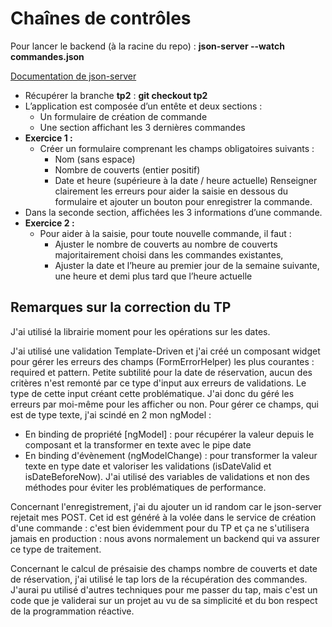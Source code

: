 # Chaînes de contrôles 

Pour lancer le backend (à la racine du repo) : **json-server --watch commandes.json**

[Documentation de json-server](https://github.com/typicode/json-server/blob/master/README.md)

- Récupérer la branche **tp2** : **git checkout tp2**
- L’application est composée d’un entête et deux sections : 
  - Un formulaire de création de commande
  - Une section affichant les 3 dernières commandes
- **Exercice 1 :** 
  - Créer un formulaire comprenant les champs obligatoires suivants : 
    - Nom (sans espace)
    - Nombre de couverts (entier positif)
    - Date et heure (supérieure à la date / heure actuelle)
Renseigner clairement les erreurs pour aider la saisie en dessous du formulaire et ajouter un bouton pour enregistrer la commande. 
- Dans la seconde section, affichées les 3 informations d’une commande.
- **Exercice 2 :**
  - Pour aider à la saisie, pour toute nouvelle commande, il faut :
    - Ajuster le nombre de couverts au nombre de couverts majoritairement choisi dans les commandes existantes,
    - Ajuster la date et l’heure au premier jour de la semaine suivante, une heure et demi plus tard que l’heure actuelle

## Remarques sur la correction du TP 

J'ai utilisé la librairie moment pour les opérations sur les dates.

J'ai utilisé une validation Template-Driven et j'ai créé un composant widget pour gérer les erreurs des champs (FormErrorHelper) les plus courantes : required et pattern. Petite subtilité pour la date de réservation, aucun des critères n'est remonté par ce type d'input aux erreurs de validations. Le type de cette input créant cette problématique. J'ai donc du géré les erreurs par moi-même pour les afficher ou non. Pour gérer ce champs, qui est de type texte, j'ai scindé en 2 mon ngModel : 
- En binding de propriété \[ngModel\] : pour récupérer la valeur depuis le composant et la transformer en texte avec le pipe date
- En binding d'évènement (ngModelChange) : pour transformer la valeur texte en type date et valoriser les validations (isDateValid et isDateBeforeNow). J'ai utilisé des variables de validations et non des méthodes pour éviter les problématiques de performance.

Concernant l'enregistrement, j'ai du ajouter un id random car le json-server rejetait mes POST. Cet id est généré à la volée dans le service de création d'une commande : c'est bien évidemment pour du TP et ça ne s'utilisera jamais en production : nous avons normalement un backend qui va assurer ce type de traitement. 

Concernant le calcul de présaisie des champs nombre de couverts et date de réservation, j'ai utilisé le tap lors de la récupération des commandes. J'aurai pu utilisé d'autres techniques pour me passer du tap, mais c'est un code que je validerai sur un projet au vu de sa simplicité et du bon respect de la programmation réactive. 